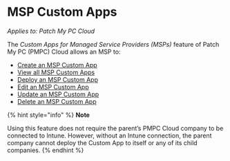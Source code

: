 # MSP Custom Apps

_Applies to: Patch My PC Cloud_

The _Custom Apps for Managed Service Providers (MSPs)_ feature of Patch My PC (PMPC) Cloud allows an MSP to:

* [Create an MSP Custom App](create-an-msp-custom-app.md)
* [View all MSP Custom Apps](view-all-msp-custom-apps.md)
* [Deploy an MSP Custom App](deploy-an-msp-custom-app.md)
* [Edit an MSP Custom App](edit-an-msp-custom-app.md)
* [Update an MSP Custom App](update-an-msp-custom-app.md)
* [Delete an MSP Custom App](delete-an-msp-custom-app.md)

{% hint style="info" %}
**Note**

Using this feature does not require the parent’s PMPC Cloud company to be connected to Intune. However, without an Intune connection, the parent company cannot deploy the Custom App to itself or any of its child companies.
{% endhint %}
